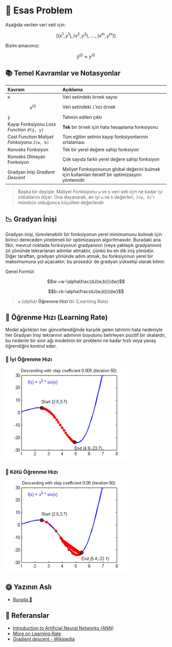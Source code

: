 # 🔎 Esas Problem

Aşağıda verilen veri seti için:

$$[(x^{1},y^{1}), (x^{2},y^{2}), ...., (x^{m},y^{m})]$$

Bizim amacımız:

$$\hat{y}^{(i)} \approx y^{(i)}$$

## 📚 Temel Kavramlar ve Notasyonlar

| Kavram | Açıklama |
| :--- | :--- |
| `m` | Veri setindeki örnek sayısı |
| $$x^{(i)}$$ | Veri setindeki `i`'nci örnek |
| `ŷ` | Tahmin edilen çıktı |
| Kayıp Fonksiyonu _Loss Function_ `𝓛(ŷ, y)` | **Tek** bir örnek için hata hesaplama fonksiyonu |
| Cost Function _Maliyet Fonksiyonu_ `𝙹(w, b)` | Tüm eğitim setinin kayıp fonksiyonlarının ortalaması |
| Konveks Fonksiyon | Tek bir yerel değere sahip fonksiyon |
| Konveks Olmayan Fonksiyon | Çok sayıda farklı yerel değere sahip fonksiyon |
| Gradyan İnişi _Gradient Descent_ | Maliyet Fonksiyonunun global değerini bulmak için kullanılan iteratif bir optimizasyon yöntemidir |

> Başka bir deyişle: Maliyet Fonksiyonu `w` ve `b` veri seti için ne kadar iyi olduklarını ölçer. Ona dayanarak, en iyi `w` ve `b` değerleri, `𝙹(w, b)`'ı mümkün olduğunca küçülten değerlerdir

## 📉 Gradyan İnişi

Gradyan inişi, türevlenebilir bir fonksiyonun yerel minimumunu bulmak için birinci dereceden yinelemeli bir optimizasyon algoritmasıdır. Buradaki ana fikir, mevcut noktada fonksiyonun gradyanının (veya yaklaşık gradyanının) zıt yönünde tekrarlanan adımlar atmaktır, çünkü bu en dik iniş yönüdür. Diğer taraftan, gradyan yönünde adım atmak, bu fonksiyonun yerel bir maksimumuna yol açacaktır; bu prosedür de gradyan yükselişi olarak bilinir.

Genel Formül:

$$w:=w-\alpha\frac{dJ(w,b)}{dw}$$

$$b:=b-\alpha\frac{dJ(w,b)}{dw}$$

> `α` _\(alpha\)_ **Öğrenme Hızı**'dir \(Learning Rate\)

## 🥽 Öğrenme Hızı \(Learning Rate\)

Model ağırlıkları her güncellendiğinde karşılık gelen tahmini hata nedeniyle her Gradyan İnişi tekrarının adımının boyutunu belirleyen pozitif bir skalardır, bu nedenle bir sinir ağı modelinin bir problemi ne kadar hızlı veya yavaş öğrendiğini kontrol eder.

### 🎀 İyi Öğrenme Hızı

![](../.gitbook/assets/GoodSGD.gif)

### 💢 Kötü Öğrenme Hızı

![](../.gitbook/assets/BadSGD.gif)

## 🌞 Yazının Aslı

* [Burada 🐾](https://dl.asmaamir.com/0-nnconcepts/1-generalconcepts)

## 🧐 Referanslar

* [Introduction to Artificial Neural Networks \(ANN\)](https://searchenterpriseai.techtarget.com/definition/neural-network)
* [More on Learning Rate](https://machinelearningmastery.com/learning-rate-for-deep-learning-neural-networks/)
* [Gradient descent - Wikipedia](https://en.wikipedia.org/wiki/Gradient_descent)

